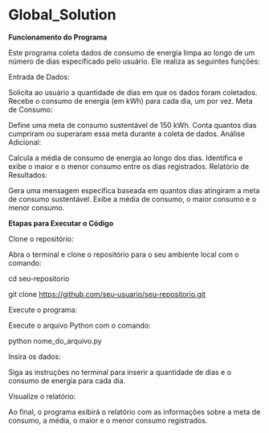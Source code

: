# Global_Solution

**Funcionamento do Programa**

Este programa coleta dados de consumo de energia limpa ao longo de um número de dias especificado pelo usuário. Ele realiza as seguintes funções:

Entrada de Dados:

Solicita ao usuário a quantidade de dias em que os dados foram coletados.
Recebe o consumo de energia (em kWh) para cada dia, um por vez.
Meta de Consumo:

Define uma meta de consumo sustentável de 150 kWh.
Conta quantos dias cumpriram ou superaram essa meta durante a coleta de dados.
Análise Adicional:

Calcula a média de consumo de energia ao longo dos dias.
Identifica e exibe o maior e o menor consumo entre os dias registrados.
Relatório de Resultados:

Gera uma mensagem específica baseada em quantos dias atingiram a meta de consumo sustentável.
Exibe a média de consumo, o maior consumo e o menor consumo.

**Etapas para Executar o Código**

Clone o repositório:

  Abra o terminal e clone o repositório para o seu ambiente local com o comando:
  
  cd seu-repositorio
  
  git clone https://github.com/seu-usuario/seu-repositorio.git

Execute o programa:

  Execute o arquivo Python com o comando:

  python nome_do_arquivo.py

Insira os dados:

  Siga as instruções no terminal para inserir a quantidade de dias e o consumo de energia para cada dia.
  
Visualize o relatório:

Ao final, o programa exibirá o relatório com as informações sobre a meta de consumo, a média, o maior e o menor consumo registrados.
